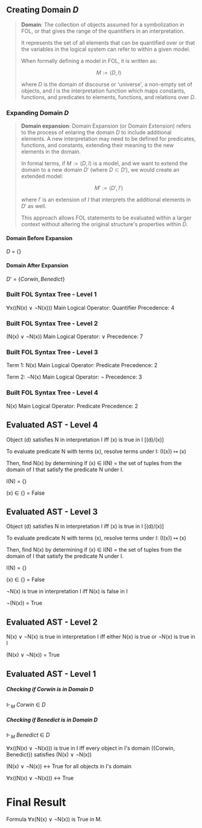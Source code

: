
## Creating Domain $D$





> **Domain**: The collection of objects assumed for a symbolization in FOL, or that gives the range of the quantifiers in an interpretation.
> 
>   It represents the set of all elements that can be quantified over or that the variables in the logical system can refer to within a given model.
> 
>   When formally defining a model in FOL, it is written as:
> 
>   $$
>   M := \langle D, I \rangle
>   $$
> 
>   where $D$ is the domain of discourse or 'universe', a non-empty set of objects, and $I$ is the interpretation function which maps constants, functions, and predicates to elements, functions, and relations over $D$.




### Expanding Domain $D$





> **Domain expansion**: Domain Expansion (or Domain Extension) refers to the process of enlaring the domain $D$ to include additional elements. A new interpretation may need to be defined for predicates, functions, and constants, extending their meaning to the new elements in the domain.
> 
>   In formal terms, if $M := \langle D, I \rangle$ is a model, and we want to extend the domain to a new domain $D'$ (where $D \subset D'$), we would create an extended model:
>   
>   $$
>   M' := \langle D', I' \rangle
>   $$
>   
>   where $I'$ is an extension of $I$ that interprets the additional elements in $D'$ as well. 
>   
>   This approach allows FOL statements to be evaluated within a larger context without altering the original structure's properties within $D$.




#### Domain Before Expansion




$D$ = $\{\}$


#### Domain After Expansion




$D$' = $\{Corwin, Benedict\}$


### Built FOL Syntax Tree - Level 1




$\forall$x((N(x) $\lor$ $\lnot$N(x)))
Main Logical Operator: Quantifier
Precedence: 4




### Built FOL Syntax Tree - Level 2




(N(x) $\lor$ $\lnot$N(x))
Main Logical Operator: $\lor$
Precedence: 7




### Built FOL Syntax Tree - Level 3




Term 1: N(x)
Main Logical Operator: Predicate
Precedence: 2

Term 2: $\lnot$N(x)
Main Logical Operator: $\lnot$
Precedence: 3




### Built FOL Syntax Tree - Level 4




N(x)
Main Logical Operator: Predicate
Precedence: 2




## Evaluated AST - Level 4






Object (d) satisfies N in interpretation I iff (x) is true in I [(d)/(x)] 

 To evaluate predicate N with terms (x), resolve terms under I:
 (I(x)) $\mapsto$ (x) 

 Then, find N(x) by determining if (x) $\in$ I(N) = the set of tuples from the domain of I that satisfy the predicate N under I. 

 I(N) = {} 

 (x) $\in$ {} = False




## Evaluated AST - Level 3






Object (d) satisfies N in interpretation I iff (x) is true in I [(d)/(x)] 

 To evaluate predicate N with terms (x), resolve terms under I:
 (I(x)) $\mapsto$ (x) 

 Then, find N(x) by determining if (x) $\in$ I(N) = the set of tuples from the domain of I that satisfy the predicate N under I. 

 I(N) = {} 

 (x) $\in$ {} = False


$\lnot$N(x) is true in interpretation I iff N(x) is false in I

 $\lnot$(N(x)) = True




## Evaluated AST - Level 2






N(x) $\lor$ $\lnot$N(x) is true in interpretation I iff either N(x) is true or $\lnot$N(x) is true in I

 (N(x) $\lor$ $\lnot$N(x)) = True




## Evaluated AST - Level 1






##### Checking if $Corwin$ is in Domain $D$




$\Vdash_{M}$ $Corwin$ $\in$ $D$


##### Checking if $Benedict$ is in Domain $D$




$\Vdash_{M}$ $Benedict$ $\in$ $D$


$\forall$x((N(x) $\lor$ $\lnot$N(x))) is true in I iff every object in I's domain ({Corwin, Benedict}) satisfies (N(x) $\lor$ $\lnot$N(x))

(N(x) $\lor$ $\lnot$N(x)) $\leftrightarrow$ True for all objects in I's domain

$\forall$x((N(x) $\lor$ $\lnot$N(x))) $\leftrightarrow$ True




# Final Result






Formula $\forall$x(N(x) $\lor$ $\lnot$N(x)) is True in M.

